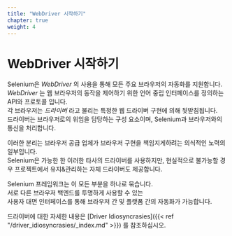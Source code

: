 ```yaml
---
title: "WebDriver 시작하기"
chapter: true
weight: 4
---
```


# WebDriver 시작하기

Selenium은 _WebDriver_ 의 사용을 통해 모든 주요 브라우저의 자동화를 지원합니다.   
_WebDriver_ 는 웹 브라우저의 동작을 제어하기 위한 언어 중립 인터페이스를 정의하는 API와 프로토콜 입니다.  
각 브라우저는 *드라이버* 라고 불리는 특정한 웹 드라이버 구현에 의해 뒷받침됩니다.    
드라이버는 브라우저로의 위임을 담당하는 구성 요소이며, Selenium과 브라우저와의 통신을 처리합니다.  

이러한 분리는 브라우저 공급 업체가 브라우저 구현을 책임지게하려는 의식적인 노력의 일부입니다.  
Selenium은 가능한 한 이러한 타사의 드라이버를 사용하지만, 현실적으로 불가능할 경우 프로젝트에서 유지&관리하는 자체 드라이버도 제공합니다.  

Selenium 프레임워크는 이 모든 부분을 하나로 묶습니다.    
서로 다른 브라우저 백엔드를 투명하게 사용할 수 있는   
사용자 대면 인터페이스를 통해 브라우저 간 및 플랫폼 간의 자동화가 가능합니다.  

드라이버에 대한 자세한 내용은 [Driver Idiosyncrasies]({{< ref "/driver_idiosyncrasies/_index.md" >}}) 를 참조하십시오.